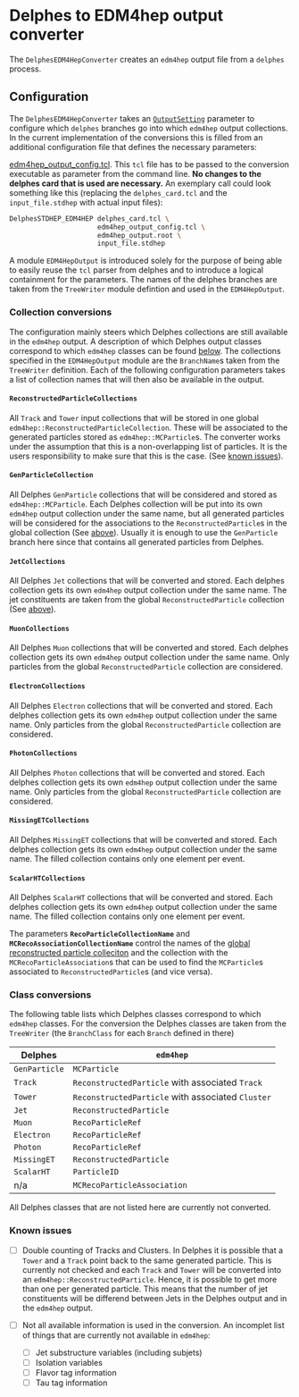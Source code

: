 # Delphes to EDM4hep output converter

The `DelphesEDM4HepConverter` creates an `edm4hep` output file from a `delphes`
process.

## Configuration

The `DelphesEDM4HepConverter` takes an
[`OutputSetting`](DelphesEDM4HepConverter.h#L25-L98) parameter to configure which
`delphes` branches go into which `edm4hep` output collections. In the current
implementation of the conversions this is filled from an additional configuration file
that defines the necessary parameters:

[edm4hep_output_config.tcl](edm4hep_output_config.tcl). This `tcl` file has to
be passed to the conversion executable as parameter from the command line. **No
changes to the delphes card that is used are necessary.** An exemplary call
could look something like this (replacing the `delphes_card.tcl` and the
`input_file.stdhep` with actual input files):

``` bash
DelphesSTDHEP_EDM4HEP delphes_card.tcl \
                      edm4hep_output_config.tcl \
                      edm4hep_output.root \
                      input_file.stdhep
```

A module `EDM4HepOutput` is introduced solely for the purpose of being able to
easily reuse the `tcl` parser from delphes and to introduce a logical
containment for the parameters. The names of the delphes branches are taken from the `TreeWriter`
module defintion and used in the `EDM4HepOutput`.

### Collection conversions

The configuration mainly steers which Delphes collections are still available in
the `edm4hep` output. A description of which Delphes output classes correspond
to which `edm4hep` classes can be found [below](#class-conversions). The
collections specified in the `EDM4HepOutput` module are the `BranchName`s taken
from the `TreeWriter` definition. Each of the following configuration parameters
takes a list of collection names that will then also be available in the output.

#### `ReconstructedParticleCollections`
All `Track` and `Tower` input collections that will be stored in one global
`edm4hep::ReconstructedParticleCollection`. These will be associated to the
generated particles stored as `edm4hep::MCParticle`s. The converter works under
the assumption that this is a non-overlapping list of particles. It is the users
responsibility to make sure that this is the case. (See [known
issues](#known-issues)).
  
#### `GenParticleCollection`
All Delphes `GenParticle` collections that will be considered and stored as
`edm4hep::MCParticle`. Each Delphes collection will be put into its own
`edm4hep` output collection under the same name, but all generated particles
will be considered for the associations to the `ReconstructedParticle`s in the
global collection (See [above](#reconstructedparticlecollections)). Usually it
is enough to use the `GenParticle` branch here since that contains all generated
particles from Delphes.

#### `JetCollections`
All Delphes `Jet` collections that will be converted and stored. Each delphes
collection gets its own `edm4hep` output collection under the same name. The jet
constituents are taken from the global `ReconstructedParticle` collection (See [above](#reconstructedparticlecollections)).

#### `MuonCollections`
All Delphes `Muon` collections that will be converted and stored. Each delphes
collection gets its own `edm4hep` output collection under the same name. Only
particles from the global `ReconstructedParticle` collection are considered.

#### `ElectronCollections`
All Delphes `Electron` collections that will be converted and stored. Each
delphes collection gets its own `edm4hep` output collection under the same name.
Only particles from the global `ReconstructedParticle` collection are
considered.

#### `PhotonCollections`
All Delphes `Photon` collections that will be converted and stored. Each delphes
collection gets its own `edm4hep` output collection under the same name. Only
particles from the global `ReconstructedParticle` collection are considered.

#### `MissingETCollections`
All Delphes `MissingET` collections that will be converted and stored. Each
delphes collection gets its own `edm4hep` output collection under the same name.
The filled collection contains only one element per event.

#### `ScalarHTCollections`
All Delphes `ScalarHT` collections that will be converted and stored. Each
delphes collection gets its own `edm4hep` output collection under the same name.
The filled collection contains only one element per event.


The parameters **`RecoParticleCollectionName`** and
**`MCRecoAssociationCollectionName`** control the names of the [global
reconstructed particle colleciton](#reconstructedparticlecollections) and the
collection with the `MCRecoParticleAssociation`s that can be used to find the
`MCParticle`s associated to `ReconstructedParticle`s (and vice versa).

### Class conversions

The following table lists which Delphes classes correspond to which `edm4hep`
classes. For the conversion the Delphes classes are taken from the `TreeWriter`
(the `BranchClass` for each `Branch` defined in there)

| Delphes       | `edm4hep`                                         |
|---------------|---------------------------------------------------|
| `GenParticle` | `MCParticle`                                      |
| `Track`       | `ReconstructedParticle` with associated `Track`   |
| `Tower`       | `ReconstructedParticle` with associated `Cluster` |
| `Jet`         | `ReconstructedParticle`                           |
| `Muon`        | `RecoParticleRef`                                 |
| `Electron`    | `RecoParticleRef`                                 |
| `Photon`      | `RecoParticleRef`                                 |
| `MissingET`   | `ReconstructedParticle`                           |
| `ScalarHT`    | `ParticleID`                                      |
|  n/a          | `MCRecoParticleAssociation`                       |

All Delphes classes that are not listed here are currently not converted.


### Known issues

- [ ] Double counting of Tracks and Clusters. In Delphes it is possible that a
      `Tower` and a `Track` point back to the same generated particle. This is
      currently not checked and each `Track` and `Tower` will be converted into
      an `edm4hep::ReconstructedParticle`. Hence, it is possible to get more
      than one per generated particle. This means that the number of jet
      constituents will be differend between Jets in the Delphes output and in
      the `edm4hep` output.

- [ ] Not all available information is used in the conversion. An incomplet list
      of things that are currently not available in `edm4hep`:
  - [ ] Jet substructure variables (including subjets)
  - [ ] Isolation variables
  - [ ] Flavor tag information
  - [ ] Tau tag information
